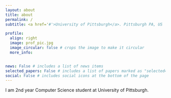 ```yaml
---
layout: about
title: about
permalink: /
subtitle: <a href='#'>University of Pittsburgh</a>. Pittsburgh PA, US

profile:
  align: right
  image: prof_pic.jpg
  image_circular: false # crops the image to make it circular
  more_info: 


news: False # includes a list of news items
selected_papers: False # includes a list of papers marked as "selected={true}"
social: False # includes social icons at the bottom of the page
---
```


I am 2nd year Computer Science student at University of Pittsburgh.
